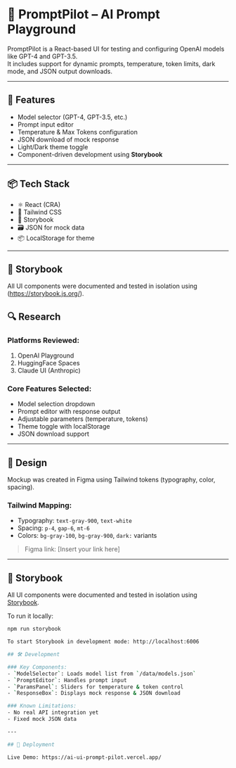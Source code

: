 
# 🧠 PromptPilot – AI Prompt Playground

PromptPilot is a React-based UI for testing and configuring OpenAI models like GPT-4 and GPT-3.5.  
It includes support for dynamic prompts, temperature, token limits, dark mode, and JSON output downloads.

---

## 🚀 Features

- Model selector (GPT-4, GPT-3.5, etc.)
- Prompt input editor
- Temperature & Max Tokens configuration
- JSON download of mock response
- Light/Dark theme toggle
- Component-driven development using **Storybook**

---

## 📦 Tech Stack

- ⚛️ React (CRA)
- 🎨 Tailwind CSS
- 🧩 Storybook
- 🗃️ JSON for mock data
- 📦 LocalStorage for theme

---

## 📖 Storybook

All UI components were documented and tested in isolation using (https://storybook.js.org/).

## 🔍 Research

### Platforms Reviewed:
1. OpenAI Playground
2. HuggingFace Spaces
3. Claude UI (Anthropic)

### Core Features Selected:
- Model selection dropdown
- Prompt editor with response output
- Adjustable parameters (temperature, tokens)
- Theme toggle with localStorage
- JSON download support

---

## 🎨 Design

Mockup was created in Figma using Tailwind tokens (typography, color, spacing).

### Tailwind Mapping:
- Typography: `text-gray-900`, `text-white`
- Spacing: `p-4`, `gap-6`, `mt-6`
- Colors: `bg-gray-100`, `bg-gray-900`, `dark:` variants

> Figma link: [Insert your link here]

---
## 📖 Storybook

All UI components were documented and tested in isolation using [Storybook](https://storybook.js.org/).

To run it locally:

```bash
npm run storybook

To start Storybook in development mode: http://localhost:6006

## 🛠 Development

### Key Components:
- `ModelSelector`: Loads model list from `/data/models.json`
- `PromptEditor`: Handles prompt input
- `ParamsPanel`: Sliders for temperature & token control
- `ResponseBox`: Displays mock response & JSON download

### Known Limitations:
- No real API integration yet
- Fixed mock JSON data

---

## 🚀 Deployment

Live Demo: https://ai-ui-prompt-pilot.vercel.app/